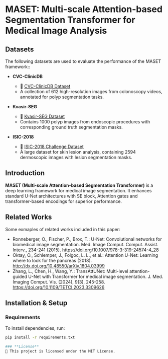# **MASET: Multi-scale Attention-based Segmentation Transformer for Medical Image Analysis**  

## **Datasets**  
The following datasets are used to evaluate the performance of the MASET framework::  

- **CVC-ClinicDB**  
  - 📂 [CVC-ClinicDB Dataset](https://www.kaggle.com/datasets/sjhuang26/cvcclinicdb)  
  - A collection of 612 high-resolution images from colonoscopy videos, annotated for polyp segmentation tasks.  

- **Kvasir-SEG**  
  - 📂 [Kvasir-SEG Dataset](https://www.kaggle.com/datasets/andrewmvd/kvasir-seg)  
  - Contains 1000 polyp images from endoscopic procedures with corresponding ground truth segmentation masks.  

- **ISIC-2018**  
  - 📂 [ISIC-2018 Challenge Dataset](https://challenge2018.isic-archive.com/)  
  - A large dataset for skin lesion analysis, containing 2594 dermoscopic images with lesion segmentation masks.  

## **Introduction**  
**MASET (Multi-scale Attention-based Segmentation Transformer)** is a deep learning framework for medical image segmentation. It enhances standard U-Net architectures with SE block, Attention gates and transformer-based encodings for superior performance.  

## **Related Works**
Some exmaples of related works included in this paper:
- Ronneberger, O., Fischer, P., Brox, T.: U-Net: Convolutional networks for biomedical image segmentation. Med. Image Comput. Comput. Assist. Interv., 234-241 (2015). https://doi.org/10.1007/978-3-319-24574-4_28
- Oktay, O., Schlemper, J., Folgoc, L. L., et al.: Attention U-Net: Learning where to look for the pancreas (2018). http://dx.doi.org/10.48550/arXiv.1804.03999
- Zhang, L., Chen, H., Wang, Y.: TransAttUNet: Multi-level attention-guided U-Net with Transformer for medical image segmentation. J. Med. Imaging Comput. Vis. (2024), 9(3), 245-258. https://doi.org/10.1109/TETCI.2023.3309626

## **Installation & Setup**  

### **Requirements**  
To install dependencies, run:  

```bash
pip install -r requirements.txt

### **License**
📜 This project is licensed under the MIT License.
